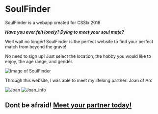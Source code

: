# SoulFinder
SoulFinder is a webapp created for CSSIx 2018

***Have you ever felt lonely? Dying to meet your soul mate?***

Well wait no longer! SoulFinder is the perfect website to find your perfect match from beyond the grave!

No need to sign up! Just select the location, the hobby you would like to enjoy, the age range, and gender.

![Image of SoulFinder](https://i.imgur.com/HQAJOqx.png)

Through this website, I was able to meet my lifelong partner: Joan of Arc

![Joan](https://i.imgur.com/n5946rI.png)
![Joan_info](https://i.imgur.com/rez1cJD.png)


## Dont be afraid! [Meet your partner today!](https://fluted-helper-211822.appspot.com)
